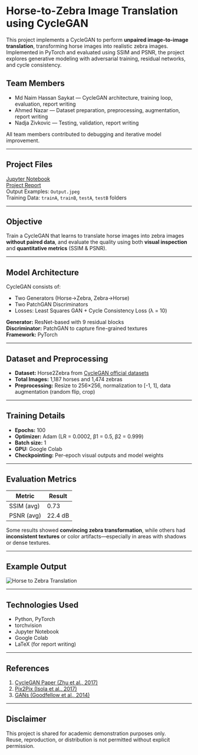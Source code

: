 # Horse-to-Zebra Image Translation using CycleGAN

This project implements a CycleGAN to perform **unpaired image-to-image translation**, transforming horse images into realistic zebra images. Implemented in PyTorch and evaluated using SSIM and PSNR, the project explores generative modeling with adversarial training, residual networks, and cycle consistency.

## Team Members
- Md Naim Hassan Saykat — CycleGAN architecture, training loop, evaluation, report writing  
- Ahmed Nazar — Dataset preparation, preprocessing, augmentation, report writing  
- Nadja Zivkovic — Testing, validation, report writing  

All team members contributed to debugging and iterative model improvement.

---

## Project Files

[Jupyter Notebook](./Project_Horse_to_Zebra_Image_Translation_Using_CycleGAN_Md_Naim_Hassan_Saykat_Ahmed_Nazar_Nadja_Zivkovic.ipynb)  
[Project Report](./Report_Horse_to_Zebra_Image_Translation_Using_CycleGAN_Md_Naim_Hassan_Saykat_Ahmed_Nazar_Nadja_Zivkovic.pdf)  
Output Examples: `Output.jpeg`  
Training Data: `trainA`, `trainB`, `testA`, `testB` folders

---

## Objective

Train a CycleGAN that learns to translate horse images into zebra images **without paired data**, and evaluate the quality using both **visual inspection** and **quantitative metrics** (SSIM & PSNR).

---

## Model Architecture

CycleGAN consists of:
- Two Generators (Horse→Zebra, Zebra→Horse)
- Two PatchGAN Discriminators
- Losses: Least Squares GAN + Cycle Consistency Loss (λ = 10)

**Generator:** ResNet-based with 9 residual blocks  
**Discriminator:** PatchGAN to capture fine-grained textures  
**Framework:** PyTorch

---

## Dataset and Preprocessing

- **Dataset:** Horse2Zebra from [CycleGAN official datasets](https://people.eecs.berkeley.edu/~taesung_park/CycleGAN/datasets/)
- **Total Images:** 1,187 horses and 1,474 zebras
- **Preprocessing:** Resize to 256×256, normalization to [-1, 1], data augmentation (random flip, crop)

---

## Training Details

- **Epochs:** 100  
- **Optimizer:** Adam (LR = 0.0002, β1 = 0.5, β2 = 0.999)  
- **Batch size:** 1  
- **GPU:** Google Colab  
- **Checkpointing:** Per-epoch visual outputs and model weights

---

## Evaluation Metrics

| Metric | Result |
|--------|--------|
| SSIM (avg) | 0.73 |
| PSNR (avg) | 22.4 dB |

Some results showed **convincing zebra transformation**, while others had **inconsistent textures** or color artifacts—especially in areas with shadows or dense textures.

---

## Example Output

![Horse to Zebra Translation](./zebra_example.png)

---

## Technologies Used

- Python, PyTorch
- torchvision
- Jupyter Notebook
- Google Colab
- LaTeX (for report writing)

---

## References

1. [CycleGAN Paper (Zhu et al., 2017)](https://arxiv.org/abs/1703.10593)  
2. [Pix2Pix (Isola et al., 2017)](https://arxiv.org/abs/1611.07004)  
3. [GANs (Goodfellow et al., 2014)](https://arxiv.org/abs/1406.2661)  

---

## Disclaimer

This project is shared for academic demonstration purposes only.  
Reuse, reproduction, or distribution is not permitted without explicit permission.
